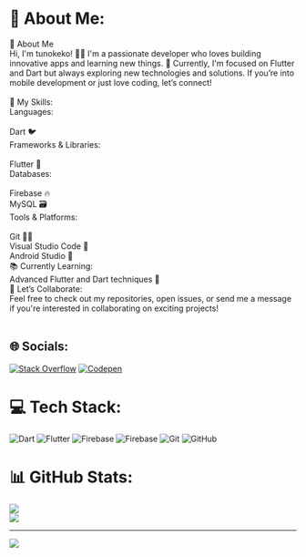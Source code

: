 # 💫 About Me:
👋 About Me<br>Hi, I'm tunokeko! 👨‍💻 I'm a passionate developer who loves building innovative apps and learning new things. 🚀 Currently, I'm focused on Flutter and Dart but always exploring new technologies and solutions. If you’re into mobile development or just love coding, let’s connect!<br><br>💼 My Skills:<br>Languages:<br><br>Dart 🐦<br>Frameworks & Libraries:<br><br>Flutter 📱<br>Databases:<br><br>Firebase 🔥<br>MySQL 🗃️<br>Tools & Platforms:<br><br>Git 🧑‍💻<br>Visual Studio Code 🎨<br>Android Studio 📱<br>📚 Currently Learning:<br>Advanced Flutter and Dart techniques 🌟<br>💬 Let’s Collaborate:<br>Feel free to check out my repositories, open issues, or send me a message if you're interested in collaborating on exciting projects!<br><br>


## 🌐 Socials:
[![Stack Overflow](https://img.shields.io/badge/-Stackoverflow-FE7A16?logo=stack-overflow&logoColor=white)](https://stackoverflow.com/users/20412651) [![Codepen](https://img.shields.io/badge/Codepen-000000?style=for-the-badge&logo=codepen&logoColor=white)](https://codepen.io/@bilmem-bilmem) 

# 💻 Tech Stack:
![Dart](https://img.shields.io/badge/dart-%230175C2.svg?style=for-the-badge&logo=dart&logoColor=white) ![Flutter](https://img.shields.io/badge/Flutter-%2302569B.svg?style=for-the-badge&logo=Flutter&logoColor=white) ![Firebase](https://img.shields.io/badge/firebase-%23039BE5.svg?style=for-the-badge&logo=firebase) ![Firebase](https://img.shields.io/badge/firebase-a08021?style=for-the-badge&logo=firebase&logoColor=ffcd34) ![Git](https://img.shields.io/badge/git-%23F05033.svg?style=for-the-badge&logo=git&logoColor=white) ![GitHub](https://img.shields.io/badge/github-%23121011.svg?style=for-the-badge&logo=github&logoColor=white)
# 📊 GitHub Stats:
![](https://github-readme-stats.vercel.app/api?username=tunokeko&theme=dark&hide_border=false&include_all_commits=true&count_private=true)<br/>
![](https://github-readme-streak-stats.herokuapp.com/?user=tunokeko&theme=dark&hide_border=false)<br/>

---
[![](https://visitcount.itsvg.in/api?id=tunokeko&icon=0&color=0)](https://visitcount.itsvg.in)

<!-- Proudly created with GPRM ( https://gprm.itsvg.in ) -->
